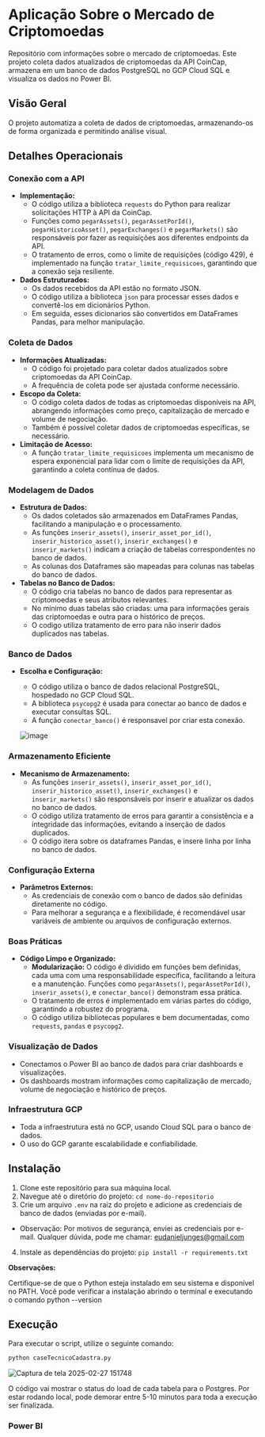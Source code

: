 # Aplicação Sobre o Mercado de Criptomoedas

Repositório com informações sobre o mercado de criptomoedas. Este projeto coleta dados atualizados de criptomoedas da API CoinCap, armazena em um banco de dados PostgreSQL no GCP Cloud SQL e visualiza os dados no Power BI.

## Visão Geral

O projeto automatiza a coleta de dados de criptomoedas, armazenando-os de forma organizada e permitindo análise visual.

## Detalhes Operacionais

### Conexão com a API

* **Implementação:**
    * O código utiliza a biblioteca `requests` do Python para realizar solicitações HTTP à API da CoinCap.
    * Funções como `pegarAssets()`, `pegarAssetPorId()`, `pegarHistoricoAsset()`, `pegarExchanges()` e `pegarMarkets()` são responsáveis por fazer as requisições aos diferentes endpoints da API.
    * O tratamento de erros, como o limite de requisições (código 429), é implementado na função `tratar_limite_requisicoes`, garantindo que a conexão seja resiliente.
* **Dados Estruturados:**
    * Os dados recebidos da API estão no formato JSON.
    * O código utiliza a biblioteca `json` para processar esses dados e convertê-los em dicionários Python.
    * Em seguida, esses dicionarios são convertidos em DataFrames Pandas, para melhor manipulação.

### Coleta de Dados

* **Informações Atualizadas:**
    * O código foi projetado para coletar dados atualizados sobre criptomoedas da API CoinCap.
    * A frequência de coleta pode ser ajustada conforme necessário.
* **Escopo da Coleta:**
    * O código coleta dados de todas as criptomoedas disponíveis na API, abrangendo informações como preço, capitalização de mercado e volume de negociação.
    * Também é possível coletar dados de criptomoedas específicas, se necessário.
* **Limitação de Acesso:**
    * A função `tratar_limite_requisicoes` implementa um mecanismo de espera exponencial para lidar com o limite de requisições da API, garantindo a coleta contínua de dados.

### Modelagem de Dados

* **Estrutura de Dados:**
    * Os dados coletados são armazenados em DataFrames Pandas, facilitando a manipulação e o processamento.
    * As funções `inserir_assets()`, `inserir_asset_por_id()`, `inserir_historico_asset()`, `inserir_exchanges()` e `inserir_markets()` indicam a criação de tabelas correspondentes no banco de dados.
    * As colunas dos Dataframes são mapeadas para colunas nas tabelas do banco de dados.
* **Tabelas no Banco de Dados:**
    * O código cria tabelas no banco de dados para representar as criptomoedas e seus atributos relevantes.
    * No mínimo duas tabelas são criadas: uma para informações gerais das criptomoedas e outra para o histórico de preços.
    * O codigo utiliza tratamento de erro para não inserir dados duplicados nas tabelas.

### Banco de Dados

* **Escolha e Configuração:**
    * O código utiliza o banco de dados relacional PostgreSQL, hospedado no GCP Cloud SQL.
    * A biblioteca `psycopg2` é usada para conectar ao banco de dados e executar consultas SQL.
    * A função `conectar_banco()` é responsavel por criar esta conexão.
      
  ![image](https://github.com/user-attachments/assets/8f18cbaa-a6fb-4fc3-91d0-2cf1bd4637b7)


### Armazenamento Eficiente

* **Mecanismo de Armazenamento:**
    * As funções `inserir_assets()`, `inserir_asset_por_id()`, `inserir_historico_asset()`, `inserir_exchanges()` e `inserir_markets()` são responsáveis por inserir e atualizar os dados no banco de dados.
    * O código utiliza tratamento de erros para garantir a consistência e a integridade das informações, evitando a inserção de dados duplicados.
    * O código itera sobre os dataframes Pandas, e insere linha por linha no banco de dados.

### Configuração Externa

* **Parâmetros Externos:**
    * As credenciais de conexão com o banco de dados são definidas diretamente no código.
    * Para melhorar a segurança e a flexibilidade, é recomendável usar variáveis de ambiente ou arquivos de configuração externos.

### Boas Práticas

* **Código Limpo e Organizado:**
    * **Modularização:** O código é dividido em funções bem definidas, cada uma com uma responsabilidade específica, facilitando a leitura e a manutenção. Funções como `pegarAssets()`, `pegarAssetPorId()`, `inserir_assets()`, e `conectar_banco()` demonstram essa prática.
    * O tratamento de erros é implementado em várias partes do código, garantindo a robustez do programa.
    * O código utiliza bibliotecas populares e bem documentadas, como `requests`, `pandas` e `psycopg2`.

### Visualização de Dados

* Conectamos o Power BI ao banco de dados para criar dashboards e visualizações.
* Os dashboards mostram informações como capitalização de mercado, volume de negociação e histórico de preços.

### Infraestrutura GCP

* Toda a infraestrutura está no GCP, usando Cloud SQL para o banco de dados.
* O uso do GCP garante escalabilidade e confiabilidade.

## Instalação

1.  Clone este repositório para sua máquina local.
2.  Navegue até o diretório do projeto: `cd nome-do-repositorio`
3.  Crie um arquivo `.env` na raiz do projeto e adicione as credenciais de banco de dados (enviadas por e-mail).
   * Observação: Por motivos de segurança, enviei as credenciais por e-mail. Qualquer dúvida, pode me chamar: eudanieljunges@gmail.com
4.  Instale as dependências do projeto: `pip install -r requirements.txt`

**Observações:**

Certifique-se de que o Python esteja instalado em seu sistema e disponível no PATH. Você pode verificar a instalação abrindo o terminal e executando o comando python --version

## Execução

Para executar o script, utilize o seguinte comando:

```bash
python caseTecnicoCadastra.py
```

![Captura de tela 2025-02-27 151748](https://github.com/user-attachments/assets/5a105e9b-68c0-49ad-a570-bd875dffb6e1)

O código vai mostrar o status do load de cada tabela para o Postgres. Por estar rodando local, pode demorar entre 5-10 minutos para toda a execução ser finalizada.


### Power BI

